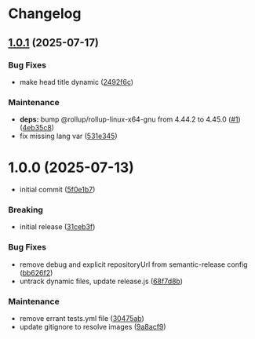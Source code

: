 # Changelog

## [1.0.1](https://github.com/zenphporg/foundation-site/compare/v1.0.0...v1.0.1) (2025-07-17)


### Bug Fixes

* make head title dynamic ([2492f6c](https://github.com/zenphporg/foundation-site/commit/2492f6c3b7fdb3ed0650938cae1a712885d7f55a))


### Maintenance

* **deps:** bump @rollup/rollup-linux-x64-gnu from 4.44.2 to 4.45.0 ([#1](https://github.com/zenphporg/foundation-site/issues/1)) ([4eb35c8](https://github.com/zenphporg/foundation-site/commit/4eb35c886c3320a6c6814f83ea35b3ac57b41651))
* fix missing lang var ([531e345](https://github.com/zenphporg/foundation-site/commit/531e34512906b4575febd635a07a03ca24a5f59b))

# 1.0.0 (2025-07-13)


* initial commit ([5f0e1b7](https://github.com/zenphporg/foundation-site/commit/5f0e1b7a4f910d51bf2baccd5c8ccb94e5dba309))


### Breaking

* initial release ([31ceb3f](https://github.com/zenphporg/foundation-site/commit/31ceb3f454119651ccb65d618eef04a997d5e6ce))


### Bug Fixes

* remove debug and explicit repositoryUrl from semantic-release config ([bb626f2](https://github.com/zenphporg/foundation-site/commit/bb626f202c9aa12e8fd35d314426a815a4864d54))
* untrack dynamic files, update release.js ([68f7d8b](https://github.com/zenphporg/foundation-site/commit/68f7d8bea4f5898ae4cd8fa924398e3b880c5916))


### Maintenance

* remove errant tests.yml file ([30475ab](https://github.com/zenphporg/foundation-site/commit/30475ab725f922606327cafd11df868a8e70889c))
* update gitignore to resolve images ([9a8acf9](https://github.com/zenphporg/foundation-site/commit/9a8acf9a2abfcb130c3f15026e928362a13955cb))

